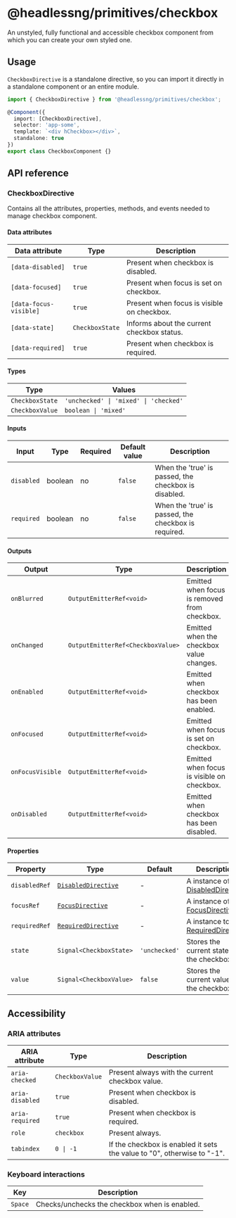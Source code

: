 # @headlessng/primitives/checkbox

An unstyled, fully functional and accessible checkbox component from which you can create your own styled one.

## Usage

`CheckboxDirective` is a standalone directive, so you can import it directly in a standalone component or an entire module.

```typescript
import { CheckboxDirective } from '@headlessng/primitives/checkbox';

@Component({
  import: [CheckboxDirective],
  selector: 'app-some',
  template: `<div hCheckbox></div>`,
  standalone: true
})
export class CheckboxComponent {}
```

## API reference

### CheckboxDirective

Contains all the attributes, properties, methods, and events needed to manage checkbox component.

#### Data attributes

| Data attribute         | Type            | Description                                |
| ---------------------- | --------------- | ------------------------------------------ |
| `[data-disabled]`      | `true`          | Present when checkbox is disabled.         |
| `[data-focused]`       | `true`          | Present when focus is set on checkbox.     |
| `[data-focus-visible]` | `true`          | Present when focus is visible on checkbox. |
| `[data-state]`         | `CheckboxState` | Informs about the current checkbox status. |
| `[data-required]`      | `true`          | Present when checkbox is required.         |

#### Types

| Type            | Values                                |
| --------------- | ------------------------------------- |
| `CheckboxState` | `'unchecked' \| 'mixed' \| 'checked'` |
| `CheckboxValue` | `boolean \| 'mixed'`                  |

#### Inputs

| Input      | Type    | Required | Default value | Description                                          |
| ---------- | ------- | -------- | ------------- | ---------------------------------------------------- |
| `disabled` | boolean | no       | `false`       | When the 'true' is passed, the checkbox is disabled. |
| `required` | boolean | no       | `false`       | When the 'true' is passed, the checkbox is required. |

#### Outputs

| Output           | Type                              | Description                                  |
| ---------------- | --------------------------------- | -------------------------------------------- |
| `onBlurred`      | `OutputEmitterRef<void>`          | Emitted when focus is removed from checkbox. |
| `onChanged`      | `OutputEmitterRef<CheckboxValue>` | Emitted when the checkbox value changes.     |
| `onEnabled`      | `OutputEmitterRef<void>`          | Emitted when checkbox has been enabled.      |
| `onFocused`      | `OutputEmitterRef<void>`          | Emitted when focus is set on checkbox.       |
| `onFocusVisible` | `OutputEmitterRef<void>`          | Emitted when focus is visible on checkbox.   |
| `onDisabled`     | `OutputEmitterRef<void>`          | Emitted when checkbox has been disabled.     |

#### Properties

| Property      | Type                                         | Default       | Description                                              |
| ------------- | -------------------------------------------- | ------------- | -------------------------------------------------------- |
| `disabledRef` | [`DisabledDirective`](../disabled/README.md) | -             | A instance of [DisabledDirective](../disabled/README.md) |
| `focusRef`    | [`FocusDirective`](../focus/README.md)       | -             | A instance of [FocusDirective](../focus/README.md)       |
| `requiredRef` | [`RequiredDirective`](../required/README.md) | -             | A instance to [RequiredDirective](../disabled/README.md) |
| `state`       | `Signal<CheckboxState>`                      | `'unchecked'` | Stores the current state of the checkbox.                |
| `value`       | `Signal<CheckboxValue>`                      | `false`       | Stores the current value of the checkbox.                |

## Accessibility

### ARIA attributes

| ARIA attribute  | Type            | Description                                                             |
| --------------- | --------------- | ----------------------------------------------------------------------- |
| `aria-checked`  | `CheckboxValue` | Present always with the current checkbox value.                         |
| `aria-disabled` | `true`          | Present when checkbox is disabled.                                      |
| `aria-required` | `true`          | Present when checkbox is required.                                      |
| `role`          | `checkbox`      | Present always.                                                         |
| `tabindex`      | `0 \| -1`       | If the checkbox is enabled it sets the value to "0", otherwise to "-1". |

### Keyboard interactions

| Key     | Description                                   |
| ------- | --------------------------------------------- |
| `Space` | Checks/unchecks the checkbox when is enabled. |
